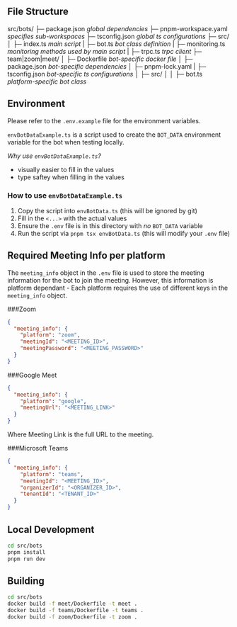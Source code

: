 ## File Structure

src/bots/
├─ package.json _global dependencies_
├─ pnpm-workspace.yaml _specifies sub-workspaces_
├─ tsconfig.json _global ts configurations_
├─ src/
│ ├─ index.ts _main script_
| ├─ bot.ts _bot class definition_
| ├─ monitoring.ts _monitoring methods used by main script_
| ├─ trpc.ts _trpc client_
├─ team|zoom|meet/
│ ├─ Dockerfile _bot-specific docker file_
│ ├─ package.json _bot-specific dependencies_
│ ├─ pnpm-lock.yaml
| ├─ tsconfig.json _bot-specific ts configurations_
│ ├─ src/
│ │ ├─ bot.ts _platform-specific bot class_

## Environment

Please refer to the `.env.example` file for the environment variables.

`envBotDataExample.ts` is a script used to create the `BOT_DATA` environment variable for the bot when testing locally.

_Why use `envBotDataExample.ts`?_

- visually easier to fill in the values
- type saftey when filling in the values

### How to use `envBotDataExample.ts`

1. Copy the script into `envBotData.ts` (this will be ignored by git)
2. Fill in the `<...>` with the actual values
3. Ensure the `.env` file is in this directory with _no_ `BOT_DATA` variable
4. Run the script via `pnpm tsx envBotData.ts` (this will modify your `.env` file)



## Required Meeting Info per platform

The `meeting_info` object in the `.env` file is used to store the meeting information for the bot to join the meeting. However, this information is platform dependant -
Each platform requires the use of different keys in the `meeting_info` object.

###Zoom
```json
{
  "meeting_info": {
    "platform": "zoom",
    "meetingId": "<MEETING_ID>",
    "meetingPassword": "<MEETING_PASSWORD>"
  }
}
```

###Google Meet
```json
{
  "meeting_info": {
    "platform": "google",
    "meetingUrl": "<MEETING_LINK>"
  }
}
```
Where Meeting Link is the full URL to the meeting.

###Microsoft Teams
```json
{
  "meeting_info": {
    "platform": "teams",
    "meetingId": "<MEETING_ID>",
    "organizerId": "<ORGANIZER_ID>",
    "tenantId": "<TENANT_ID>"
  }
}
```

## Local Development

```bash
cd src/bots
pnpm install
pnpm run dev
```

## Building

```bash
cd src/bots
docker build -f meet/Dockerfile -t meet .
docker build -f teams/Dockerfile -t teams .
docker build -f zoom/Dockerfile -t zoom .
```
